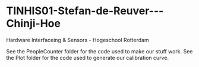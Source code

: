 # TINHIS01-Stefan-de-Reuver---Chinji-Hoe
Hardware Interfaceing &amp; Sensors - Hogeschool Rotterdam

See the PeopleCounter folder for the code used to make our stuff work.
See the Plot folder for the code used to generate our calibration curve.
